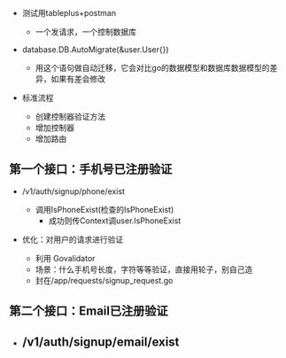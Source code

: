 - 测试用tableplus+postman
	- 一个发请求，一个控制数据库


- database.DB.AutoMigrate(&user.User{})
	- 用这个语句做自动迁移，它会对比go的数据模型和数据库数据模型的差异，如果有差会修改

- 标准流程
	- 创建控制器验证方法
	- 增加控制器
	- 增加路由
## 第一个接口：手机号已注册验证
- /v1/auth/signup/phone/exist
	- 调用IsPhoneExist(检查的IsPhoneExist)
		- 成功则传Context调user.IsPhoneExist

- 优化：对用户的请求进行验证
	- 利用 Govalidator
	- 场景：什么手机号长度，字符等等验证，直接用轮子，别自己造
	- 封在/app/requests/signup_request.go


## 第二个接口：Email已注册验证
- /v1/auth/signup/email/exist
	- 


